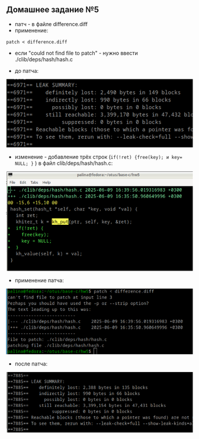 ## Домашнее задание №5

- патч - в файле difference.diff
- применение: 

```
patch < difference.diff
```
- если "could not find file to patch" - нужно ввести ./clib/deps/hash/hash.c

- до патча:

![01](./pic1.png)

- изменение - добавление трёх строк (`if(!ret) {free(key); и key= NULL; }` ) в файл clib/deps/hash/hash.c:

![02](./pic2.png)

- применение патча:

![04](./pic5.png)

- после патча:

![03](./pic3.png)
